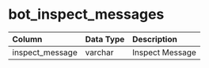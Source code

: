 # bot_inspect_messages

| Column | Data Type | Description |
| :--- | :--- | :--- |
| inspect_message | varchar | Inspect Message |

